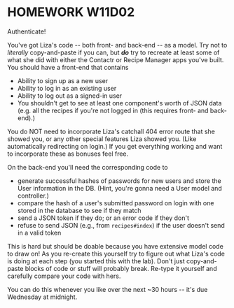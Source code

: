 # HOMEWORK W11D02

Authenticate!

You've got Liza's code -- both front- and back-end -- as a model. Try not to *literally* copy-and-paste if you can, but ***do*** try to recreate at least some of what she did with either the Contactr or Recipe Manager apps you've built. You should have a front-end that contains

* Ability to sign up as a new user
* Ability to log in as an existing user
* Ability to log out as a signed-in user
* You shouldn't get to see at least one component's worth of JSON data (e.g. all the recipes if you're not logged in (this requires front- and back-end).)

You do NOT need to incorporate Liza's catchall 404 error route that she showed you, or any other special features Liza showed you. (Like automatically redirecting on login.) If you get everything working and want to incorporate these as bonuses feel free. 

On the back-end you'll need the corresponding code to

* generate successful hashes of passwords for new users and store the User information in the DB. (Hint, you're gonna need a User model and controller.)
* compare the hash of a user's submitted password on login with one stored in the database to see if they match
* send a JSON token if they do; or an error code if they don't
* refuse to send JSON (e.g., from `recipes#index`) if the user doesn't send in a valid token

This is hard but should be doable because you have extensive model code to draw on! As you re-create this yourself try to figure out what Liza's code is doing at each step (you started this with the lab). Don't just copy-and-paste blocks of code or stuff will probably break. Re-type it yourself and carefully compare your code with hers.

You can do this whenever you like over the next ~30 hours -- it's due Wednesday at midnight.
